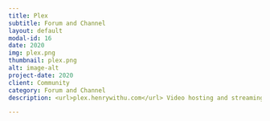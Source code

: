 ```yaml
---
title: Plex
subtitle: Forum and Channel
layout: default
modal-id: 16
date: 2020
img: plex.png
thumbnail: plex.png
alt: image-alt
project-date: 2020
client: Community
category: Forum and Channel
description: <url>plex.henrywithu.com</url> Video hosting and streaming.

---
```

